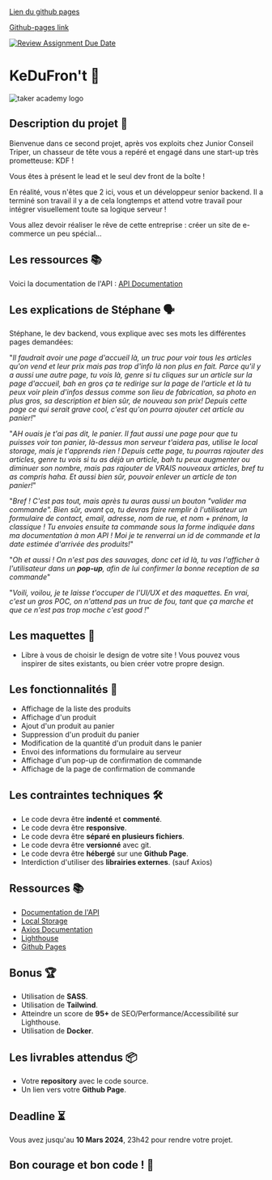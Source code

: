 <a href="https://alaidine.github.io/kedufront" target="_blank">Lien du github pages</a>

[Github-pages link](https://alaidine.github.io/kedufront)

[![Review Assignment Due Date](https://classroom.github.com/assets/deadline-readme-button-24ddc0f5d75046c5622901739e7c5dd533143b0c8e959d652212380cedb1ea36.svg)](https://classroom.github.com/a/26RZIaSE)
# KeDuFron't 🛒

![taker academy logo](https://github.com/Taker-Academy/KeDuFron-t/assets/86067803/597e2e8c-c815-45e0-a243-715dcee4a742)

## Description du projet 📄

Bienvenue dans ce second projet, après vos exploits chez Junior Conseil Triper, un chasseur de tête vous a repéré et engagé dans une start-up très prometteuse: KDF !

Vous êtes à présent le lead et le seul dev front de la boîte !

En réalité, vous n'êtes que 2 ici, vous et un développeur senior backend. Il a terminé son travail il y a de cela longtemps et attend votre travail pour intégrer visuellement toute sa logique serveur !

Vous allez devoir réaliser le rêve de cette entreprise : créer un site de e-commerce un peu spécial...


## Les ressources 📚

Voici la documentation de l'API : [API Documentation](./API%20documentation.md)

## Les explications de Stéphane 🗣️

Stéphane, le dev backend, vous explique avec ses mots les différentes pages demandées:


"*Il faudrait avoir une page d'accueil là, un truc pour voir tous les articles qu'on vend et leur prix mais pas trop d'info là non plus en fait. Parce qu'il y a aussi une autre page, tu vois là, genre si tu cliques sur un article sur la page d'accueil, bah en gros ça te redirige sur la page de l'article et là tu peux voir plein d'infos dessus comme son lieu de fabrication, sa photo en plus gros, sa description et bien sûr, de nouveau son prix! Depuis cette page ce qui serait grave cool, c'est qu'on pourra ajouter cet article au panier!*"

"*AH ouais je t'ai pas dit, le panier. Il faut aussi une page pour que tu puisses voir ton panier, là-dessus mon serveur t'aidera pas, utilise le local storage, mais je t'apprends rien ! Depuis cette page, tu pourras rajouter des articles, genre tu vois si tu as déjà un article, bah tu peux augmenter ou diminuer son nombre, mais pas rajouter de VRAIS nouveaux articles, bref tu as compris haha. Et aussi bien sûr, pouvoir enlever un article de ton panier!*"

"*Bref ! C'est pas tout, mais après tu auras aussi un bouton "valider ma commande". Bien sûr, avant ça, tu devras faire remplir à l'utilisateur un formulaire de contact, email, adresse, nom de rue, et nom + prénom, la classique ! Tu envoies ensuite ta commande sous la forme indiquée dans ma documentation à mon API ! Moi je te renverrai un id de commande et la date estimée d'arrivée des produits!*"

"*Oh et aussi ! On n'est pas des sauvages, donc cet id là, tu vas l'afficher à l'utilisateur dans un **pop-up**, afin de lui confirmer la bonne reception de sa commande*"

"*Voili, voilou, je te laisse t'occuper de l'UI/UX et des maquettes. En vrai, c'est un gros POC, on n'attend pas un truc de fou, tant que ça marche et que ce n'est pas trop moche c'est good !*"

## Les maquettes 📐

- Libre à vous de choisir le design de votre site ! Vous pouvez vous inspirer de sites existants, ou bien créer votre propre design.

## Les fonctionnalités 🧰

- Affichage de la liste des produits
- Affichage d'un produit
- Ajout d'un produit au panier
- Suppression d'un produit du panier
- Modification de la quantité d'un produit dans le panier
- Envoi des informations du formulaire au serveur
- Affichage d'un pop-up de confirmation de commande
- Affichage de la page de confirmation de commande

## Les contraintes techniques 🛠️

- Le code devra être **indenté** et **commenté**.
- Le code devra être **responsive**.
- Le code devra être **séparé en plusieurs fichiers**.
- Le code devra être **versionné** avec git.
- Le code devra être **hébergé** sur une **Github Page**.
- Interdiction d'utiliser des **librairies externes**. (sauf Axios)

## Ressources 📚

- [Documentation de l'API](./API%20documentation.md)
- [Local Storage](https://developer.mozilla.org/fr/docs/Web/API/Window/localStorage)
- [Axios Documentation](https://axios-http.com/)
- [Lighthouse](https://developers.google.com/web/tools/lighthouse)
- [Github Pages](https://pages.github.com/)

## Bonus 🏆

- Utilisation de **SASS**.
- Utilisation de **Tailwind**.
- Atteindre un score de **95+** de SEO/Performance/Accessibilité sur Lighthouse.
- Utilisation de **Docker**.

## Les livrables attendus 📦

- Votre **repository** avec le code source.
- Un lien vers votre **Github Page**.

## Deadline ⏳

Vous avez jusqu'au **10 Mars 2024**, 23h42 pour rendre votre projet.

## Bon courage et bon code ! 💪

